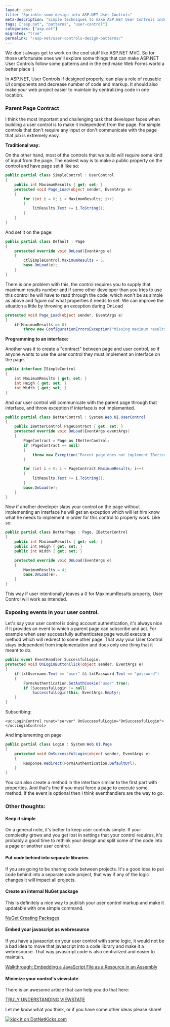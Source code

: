 ```yaml
---
layout: post
title: "Sprinkle some design into ASP.NET User Controls"
meta-description: "Simple techniques to make ASP.NET User Controls independent unit of work."
tags: ["asp.net", "patterns", "user-control"]
categories: ["asp.net"]
migrated: "true"
permalink: "/asp-net/user-controls-design-patterns/"
---
```


We don't always get to work on the cool stuff like ASP.NET MVC. So for those unfortunate ones we'll explore some things that can make ASP.NET User Controls follow some patterns and in the end make Web Forms world a better place :)

In ASP.NET, User Controls if designed properly, can play a role of reusable UI components and decrease number of code and markup. It should also make your web project easier to maintain by centralizing code in one location.

### Parent Page Contract

I think the most important and challenging task that developer faces when building a user control is to make it independent from the page. For simple controls that don't require any input or don't communicate with the page that job is extremely easy.

**Traditional way:**

On the other hand, most of the controls that we build will require some kind of input from the page. The easiest way is to make a public property on the control and have page set it like so:

```csharp
public partial class SimpleControl : UserControl
{
    public int MaximumResults { get; set; }
    protected void Page_Load(object sender, EventArgs e)
    {
        for (int i = 0; i < MaximumResults; i++)
        {
            litResults.Text += i.ToString();
        }
    }
}
```

And set it on the page:

```csharp
public partial class Default : Page
{
    protected override void OnLoad(EventArgs e)
    {
        ctlSimpleControl.MaximumResults = 5;
        base.OnLoad(e);
    }
}
```

There is one problem with this, the control requires you to supply that maximum results number and if some other developer than you tries to use this control he will have to read through the code, which won't be as simple as above and figure out what properties it needs to set. We can improve the situation a little by throwing an exception during OnLoad

```csharp
protected void Page_Load(object sender, EventArgs e)
{
    if(MaximumResults == 0)
        throw new ConfigurationErrorsException("Missing maximum results");
```

**Programming to an interface:**

Another was it to create a "contract" between page and user control, so if anyone wants to use the user control they must implement an interface on the page.

```csharp
public interface ISimpleControl
{
    int MaximumResults { get; set; }
    int Heigh { get; set; }
    int Width { get; set; }
}
```

And our user control will communicate with the parent page through that interface, and throw exception if interface is not implemented.

```csharp
public partial class BetterControl : System.Web.UI.UserControl
{
    public IBetterControl PageContract { get; set; }
    protected override void OnLoad(EventArgs eventArgs)
    {
        PageContract = Page as IBetterControl;
        if (PageContract == null)
        {
            throw new Exception("Parent page does not implement IBetterControl interface");
        }

        for (int i = 0; i < PageContract.MaximumResults; i++)
        {
            litResults.Text += i.ToString();
        }
        base.OnLoad(e);
    }
}
```

Now if another developer slaps your control on the page without implementing an interface he will get an exception which will let him know what he needs to implement in order for this control to properly work. Like so:

```csharp
public partial class BetterPage : Page, IBetterControl
{
    public int MaximumResults { get; set; }
    public int Heigh { get; set; }
    public int Width { get; set; }

    protected override void OnLoad(EventArgs e)
    {
        MaximumResults = 4;
        base.OnLoad(e);
    }
}
```

This way if user intentionally leaves a 0 for MaximumResults property, User Control will work as intended.

### Exposing events in your user control.

Let's say your user control is doing account authentication, it's always nice if it provides an event to which a parent page can subscribe and act. For example when user successfully authenticates page would execute a method which will redirect to some other page. That way your User Control stays independent from implementation and does only one thing that it meant to do.

```csharp
public event EventHandler SuccessfulLogin;
protected void OnLoginButtonClick(object sender, EventArgs e)
{
    if(txtUsername.Text == "user" && txtPassword.Text == "password")
    {
        FormsAuthentication.SetAuthCookie("user",true);
        if (SuccessfulLogin != null)
            SuccessfulLogin(this, EventArgs.Empty);
    }
}
```

Subscribing:

```
<uc:LoginControl runat="server" OnSuccessfulLogin="OnSuccessfulLogin"></uc:LoginControl>
```

And implementing on page

```csharp
public partial class Login : System.Web.UI.Page
{
    protected void OnSuccessfulLogin(object sender, EventArgs e)
    {
        Response.Redirect(FormsAuthentication.DefaultUrl);
    }
}
```

You can also create a method in the interface similar to the first part with properties. And that's fine if you must force a page to execute some method. If the event is optional then I think eventhandlers are the way to go.

### Other thoughts:

#### Keep it simple

On a general note, it's better to keep user controls simple. If your complexity grows and you get lost in settings that your control requires, it's probably a good time to rethink your design and split some of the code into a page or another user control.

#### Put code behind into separate libraries

If you are going to be sharing code between projects. It's a good idea to put code behind into a separate code project, that way if any of the logic changes it will impact all projects.

#### Create an internal NuGet package

This is definitely a nice way to publish your user control markup and make it updatable with one simple command.

[NuGet Creating Packages][1]

#### Embed your javascript as webresource

If you have a javascript on your user control with some logic, it would not be a bad idea to move that javascript into a code library and make it a webresource. That way javascript code is also centralized and easier to maintain.

[Walkthrough: Embedding a JavaScript File as a Resource in an Assembly][2]

#### Minimize your control's viewstate.

There is an awesome article that can help you do that here:

[TRULY UNDERSTANDING VIEWSTATE][3]

Let me know what you think, or if you have some other ideas please share!

[![kick it on DotNetKicks.com][5]][4]

[1]: http://docs.nuget.org/docs/creating-packages/creating-and-publishing-a-package
[2]: http://msdn.microsoft.com/en-us/library/bb398930.aspx
[3]: http://weblogs.asp.net/infinitiesloop/archive/2006/08/03/Truly-Understanding-Viewstate.aspx
[4]: http://www.dotnetkicks.com/kick/?url=http%3a%2f%2fblog.maskalik.com%2f
[5]: http://www.dotnetkicks.com/Services/Images/KickItImageGenerator.ashx?url=http%3a%2f%2fblog.maskalik.com%2f
